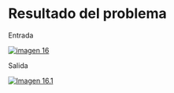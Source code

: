 <h1>Resultado del problema</h1>

Entrada

[![imagen 16](https://i.postimg.cc/NMGt5NRZ/Screenshot-5.png)](https://postimg.cc/d7fpfjH9)

Salida

[![Imagen 16.1](https://i.postimg.cc/26HDv4wy/Screenshot-6.png)](https://postimg.cc/tZVwGn8G)
